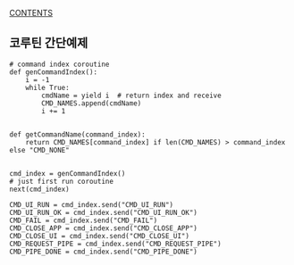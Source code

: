 [CONTENTS](README.md)
## 코루틴 간단예제
    # command index coroutine
    def genCommandIndex():
        i = -1
        while True:
            cmdName = yield i  # return index and receive
            CMD_NAMES.append(cmdName)
            i += 1
    
    
    def getCommandName(command_index):
        return CMD_NAMES[command_index] if len(CMD_NAMES) > command_index else "CMD_NONE"
    
    
    cmd_index = genCommandIndex()
    # just first run coroutine
    next(cmd_index)
    
    CMD_UI_RUN = cmd_index.send("CMD_UI_RUN")
    CMD_UI_RUN_OK = cmd_index.send("CMD_UI_RUN_OK")
    CMD_FAIL = cmd_index.send("CMD_FAIL")
    CMD_CLOSE_APP = cmd_index.send("CMD_CLOSE_APP")
    CMD_CLOSE_UI = cmd_index.send("CMD_CLOSE_UI")
    CMD_REQUEST_PIPE = cmd_index.send("CMD_REQUEST_PIPE")
    CMD_PIPE_DONE = cmd_index.send("CMD_PIPE_DONE")